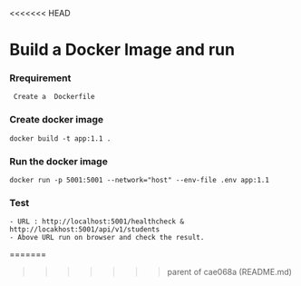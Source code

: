 <<<<<<< HEAD
# Build a Docker Image and run

### Rrequirement
     Create a  Dockerfile 

### Create docker image 
    docker build -t app:1.1 .

### Run the docker image
    docker run -p 5001:5001 --network="host" --env-file .env app:1.1
 
### Test
    - URL : http://localhost:5001/healthcheck & http://locakhost:5001/api/v1/students 
    - Above URL run on browser and check the result.
=======
>>>>>>> parent of cae068a (README.md)
